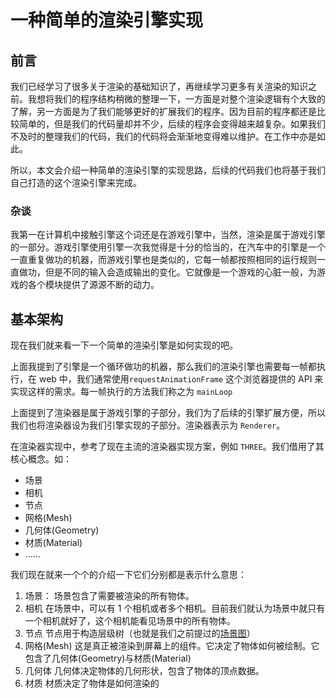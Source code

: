 # 一种简单的渲染引擎实现

## 前言

我们已经学习了很多关于渲染的基础知识了，再继续学习更多有关渲染的知识之前。我想将我们的程序结构稍微的整理一下，一方面是对整个渲染逻辑有个大致的了解，另一方面是为了我们能够更好的扩展我们的程序。因为目前的程序都还是比较简单的，但是我们的代码量却并不少，后续的程序会变得越来越复杂。如果我们不及时的整理我们的代码，我们的代码将会渐渐地变得难以维护。在工作中亦是如此。

所以，本文会介绍一种简单的渲染引擎的实现思路，后续的代码我们也将基于我们自己打造的这个渲染引擎来完成。

### 杂谈

我第一在计算机中接触引擎这个词还是在游戏引擎中，当然，渲染是属于游戏引擎的一部分。游戏引擎使用引擎一次我觉得是十分的恰当的，在汽车中的引擎是一个一直重复做功的机器，而游戏引擎也是类似的，它每一帧都按照相同的运行规则一直做功，但是不同的输入会造成输出的变化。它就像是一个游戏的心脏一般，为游戏的各个模块提供了源源不断的动力。

## 基本架构

现在我们就来看一下一个简单的渲染引擎是如何实现的吧。

上面我提到了引擎是一个循环做功的机器，那么我们的渲染引擎也需要每一帧都执行，在 web 中，我们通常使用`requestAnimationFrame` 这个浏览器提供的 API 来实现这样的需求。每一帧执行的方法我们称之为 `mainLoop`

<ImgContainer :srcs="['/img/15-simpleEngine/engine.png']" :height="300" :forceFlex="true"/>

上面提到了渲染器是属于游戏引擎的子部分，我们为了后续的引擎扩展方便，所以我们也将渲染器设为我们引擎实现的子部分。渲染器表示为 `Renderer`。

在渲染器实现中，参考了现在主流的渲染器实现方案，例如 `THREE`。我们借用了其核心概念。如：

-   场景
-   相机
-   节点
-   网格(Mesh)
-   几何体(Geometry)
-   材质(Material)
-   ……

我们现在就来一个个的介绍一下它们分别都是表示什么意思：

1. 场景：
   场景包含了需要被渲染的所有物体。
2. 相机
   在场景中，可以有 1 个相机或者多个相机。目前我们就认为场景中就只有一个相机就好了，这个相机能看见场景中的所有物体。
3. 节点
   节点用于构造层级树（也就是我们之前提过的[场景图](./9-hierarchy)）
4. 网格(Mesh)
   这是真正被渲染到屏幕上的组件。它决定了物体如何被绘制。它包含了几何体(Geometry)与材质(Material)
5. 几何体
   几何体决定物体的几何形状，包含了物体的顶点数据。
6. 材质
   材质决定了物体是如何渲染的
   <WebGLSimpleEngine/>
